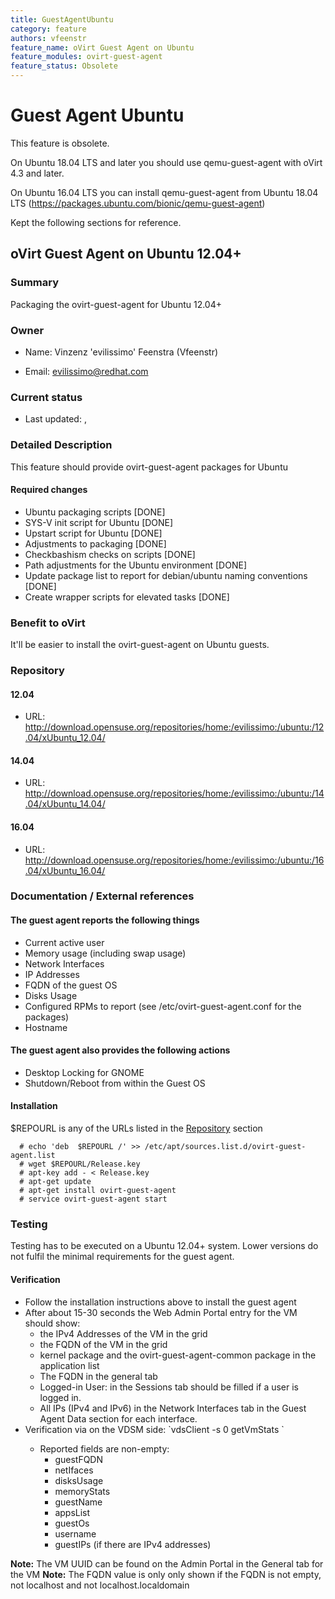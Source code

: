 ```yaml
---
title: GuestAgentUbuntu
category: feature
authors: vfeenstr
feature_name: oVirt Guest Agent on Ubuntu
feature_modules: ovirt-guest-agent
feature_status: Obsolete
---
```


# Guest Agent Ubuntu

This feature is obsolete.

On Ubuntu 18.04 LTS and later you should use qemu-guest-agent with oVirt 4.3 and later.

On Ubuntu 16.04 LTS you can install qemu-guest-agent from Ubuntu 18.04 LTS (<https://packages.ubuntu.com/bionic/qemu-guest-agent>)

Kept the following sections for reference.

## oVirt Guest Agent on Ubuntu 12.04+

### Summary

Packaging the ovirt-guest-agent for Ubuntu 12.04+

### Owner

*   Name: Vinzenz 'evilissimo' Feenstra (Vfeenstr)

<!-- -->

*   Email: <evilissimo@redhat.com>

### Current status

*   Last updated: ,

### Detailed Description

This feature should provide ovirt-guest-agent packages for Ubuntu

#### Required changes

*   Ubuntu packaging scripts [DONE]
*   SYS-V init script for Ubuntu [DONE]
*   Upstart script for Ubuntu [DONE]
*   Adjustments to packaging [DONE]
*   Checkbashism checks on scripts [DONE]
*   Path adjustments for the Ubuntu environment [DONE]
*   Update package list to report for debian/ubuntu naming conventions [DONE]
*   Create wrapper scripts for elevated tasks [DONE]

### Benefit to oVirt

It'll be easier to install the ovirt-guest-agent on Ubuntu guests.

### Repository

#### 12.04

*   URL: <http://download.opensuse.org/repositories/home:/evilissimo:/ubuntu:/12.04/xUbuntu_12.04/>

#### 14.04

*   URL: <http://download.opensuse.org/repositories/home:/evilissimo:/ubuntu:/14.04/xUbuntu_14.04/>

#### 16.04

*   URL: <http://download.opensuse.org/repositories/home:/evilissimo:/ubuntu:/16.04/xUbuntu_16.04/>


### Documentation / External references

#### The guest agent reports the following things

*   Current active user
*   Memory usage (including swap usage)
*   Network Interfaces
*   IP Addresses
*   FQDN of the guest OS
*   Disks Usage
*   Configured RPMs to report (see /etc/ovirt-guest-agent.conf for the packages)
*   Hostname

#### The guest agent also provides the following actions

*   Desktop Locking for GNOME
*   Shutdown/Reboot from within the Guest OS

#### Installation

$REPOURL is any of the URLs listed in the [Repository](#repository) section

      # echo 'deb  $REPOURL /' >> /etc/apt/sources.list.d/ovirt-guest-agent.list
      # wget $REPOURL/Release.key
      # apt-key add - < Release.key  
      # apt-get update
      # apt-get install ovirt-guest-agent
      # service ovirt-guest-agent start

### Testing

Testing has to be executed on a Ubuntu 12.04+ system. Lower versions do not fulfil the minimal requirements for the guest agent.

#### Verification

*   Follow the installation instructions above to install the guest agent
*   After about 15-30 seconds the Web Admin Portal entry for the VM should show:
    -   the IPv4 Addresses of the VM in the grid
    -   the FQDN of the VM in the grid
    -   kernel package and the ovirt-guest-agent-common package in the application list
    -   The FQDN in the general tab
    -   Logged-in User: in the Sessions tab should be filled if a user is logged in.
    -   All IPs (IPv4 and IPv6) in the Network Interfaces tab in the Guest Agent Data section for each interface.
*   Verification via on the VDSM side: \`vdsClient -s 0 getVmStats <VM UUID>\`
    -   Reported fields are non-empty:
        -   guestFQDN
        -   netIfaces
        -   disksUsage
        -   memoryStats
        -   guestName
        -   appsList
        -   guestOs
        -   username
        -   guestIPs (if there are IPv4 addresses)

**Note:** The VM UUID can be found on the Admin Portal in the General tab for the VM **Note:** The FQDN value is only only shown if the FQDN is not empty, not localhost and not localhost.localdomain
